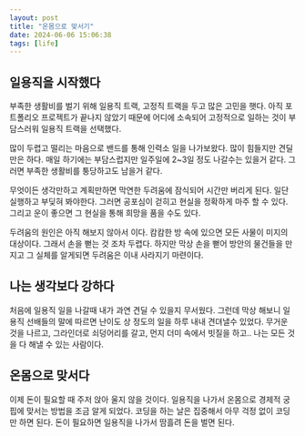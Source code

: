 ```yaml
---
layout: post
title: "온몸으로 맞서기"
date: 2024-06-06 15:06:38
tags: [life]
---
```


## 일용직을 시작했다

부족한 생활비를 벌기 위해 일용직 트랙, 고정직 트랙을 두고 많은 고민을 햇다. 아직 포트폴리오 프로젝트가 끝나지 않았기 때문에 어디에 소속되어 고정적으로 일하는 것이 부담스러워 일용직 트랙을 선택했다.

많이 두렵고 떨리는 마음으로 밴드를 통해 인력소 일을 나가보왔다. 많이 힘들지만 견딜만은 하다. 매일 하기에는 부담스럽지만 일주일에 2~3일 정도 나갈수는 있을거 같다. 그러면 부족한 생활비를 퉁당하고도 남을거 같다.

무엇이든 생각만하고 계획만하면 막연한 두려움에 잠식되어 시간만 버리게 된다. 일단 실행하고 부딪혀 봐야한다. 그러면 공포심이 걷히고 현실을 정확하게 마주 할 수 있다. 그리고 운이 좋으면 그 현실을 통해 희망을 품을 수도 있다.

두려움의 원인은 아직 해보지 않아서 이다. 캄캄한 방 속에 있으면 모든 사물이 미지의 대상이다. 그래서 손을 뻗는 것 조차 두렵다. 하지만 막상 손을 뻗어 방안의 물건들을 만지고 그 실체를 알게되면 두려움은 이내 사라지기 마련이다.

## 나는 생각보다 강하다

처음에 일용직 일을 나갈때 내가 과연 견딜 수 있을지 무서웠다. 그런데 막상 해보니 일용직 선배들의 말에 따르면 난이도 상 정도의 일을 하루 내내 견뎌낼수 있었다. 무거운 것을 나르고, 그라인더로 쇠덩어리를 갈고, 먼지 더미 속에서 빗질을 하고.. 나는 모든 것을 다 해낼 수 있는 사람이다.

## 온몸으로 맞서다

이제 돈이 필요할 때 주저 앉아 울지 않을 것이다. 일용직을 나가서 온몸으로 경제적 궁핍에 맞서는 방법을 조금 알게 되었다. 코딩을 하는 날은 집중해서 아무 걱정 없이 코딩만 하면 된다. 돈이 필요하면 일용직을 나가서 땀흘려 돈을 벌면 된다.
